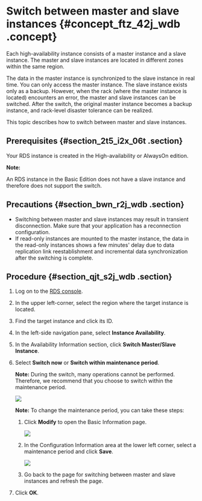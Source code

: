 # Switch between master and slave instances {#concept_ftz_42j_wdb .concept}

Each high-availability instance consists of a master instance and a slave instance. The master and slave instances are located in different zones within the same region.

The data in the master instance is synchronized to the slave instance in real time. You can only access the master instance. The slave instance exists only as a backup. However, when the rack \(where the master instance is located\) encounters an error, the master and slave instances can be switched. After the switch, the original master instance becomes a backup instance, and rack-level disaster tolerance can be realized.

This topic describes how to switch between master and slave instances.

## Prerequisites {#section_2t5_i2x_06t .section}

Your RDS instance is created in the High-availability or AlwaysOn edition.

**Note:** 

An RDS instance in the Basic Edition does not have a slave instance and therefore does not support the switch.

## Precautions {#section_bwn_r2j_wdb .section}

-   Switching between master and slave instances may result in transient disconnection. Make sure that your application has a reconnection configuration.
-   If read-only instances are mounted to the master instance, the data in the read-only instances shows a few minutes' delay due to data replication link reestablishment and incremental data synchronization after the switching is complete.

## Procedure {#section_qjt_s2j_wdb .section}

1.  Log on to the [RDS console](https://rds.console.aliyun.com/).
2.  In the upper left-corner, select the region where the target instance is located.
3.  Find the target instance and click its ID.
4.  In the left-side navigation pane, select **Instance Availability**.
5.  In the Availability Information section, click **Switch Master/Slave Instance**.
6.  Select **Switch now** or **Switch within maintenance period**.

    **Note:** During the switch, many operations cannot be performed. Therefore, we recommend that you choose to switch within the maintenance period.

    ![](http://static-aliyun-doc.oss-cn-hangzhou.aliyuncs.com/assets/img/7885/15656820593021_en-US.png)

    **Note:** To change the maintenance period, you can take these steps:

    1.  Click **Modify** to open the Basic Information page.

        ![](http://static-aliyun-doc.oss-cn-hangzhou.aliyuncs.com/assets/img/7885/15656820603022_en-US.png)

    2.  In the Configuration Information area at the lower left corner, select a maintenance period and click **Save**.

        ![](http://static-aliyun-doc.oss-cn-hangzhou.aliyuncs.com/assets/img/7885/15656820603023_en-US.png)

    3.  Go back to the page for switching between master and slave instances and refresh the page.
7.  Click **OK**.

